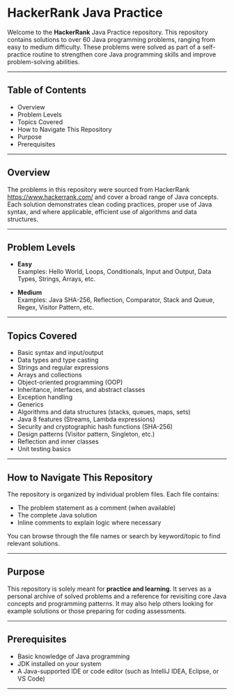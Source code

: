 # HackerRank Java Practice

Welcome to the **HackerRank** Java Practice repository. This repository contains solutions to over 60 Java programming problems, ranging from easy to medium difficulty. These problems were solved as part of a self-practice routine to strengthen core Java programming skills and improve problem-solving abilities.

---

## Table of Contents

- Overview  
- Problem Levels  
- Topics Covered  
- How to Navigate This Repository  
- Purpose  
- Prerequisites  

---

## Overview

The problems in this repository were sourced from HackerRank https://www.hackerrank.com/ and cover a broad range of Java concepts. Each solution demonstrates clean coding practices, proper use of Java syntax, and where applicable, efficient use of algorithms and data structures.

---

## Problem Levels

- **Easy**  
  Examples: Hello World, Loops, Conditionals, Input and Output, Data Types, Strings, Arrays, etc.

- **Medium**  
  Examples: Java SHA-256, Reflection, Comparator, Stack and Queue, Regex, Visitor Pattern, etc.

---

## Topics Covered

- Basic syntax and input/output  
- Data types and type casting  
- Strings and regular expressions  
- Arrays and collections  
- Object-oriented programming (OOP)  
- Inheritance, interfaces, and abstract classes  
- Exception handling  
- Generics  
- Algorithms and data structures (stacks, queues, maps, sets)  
- Java 8 features (Streams, Lambda expressions)  
- Security and cryptographic hash functions (SHA-256)  
- Design patterns (Visitor pattern, Singleton, etc.)  
- Reflection and inner classes  
- Unit testing basics  

---

## How to Navigate This Repository

The repository is organized by individual problem files. Each file contains:
- The problem statement as a comment (when available)
- The complete Java solution
- Inline comments to explain logic where necessary

You can browse through the file names or search by keyword/topic to find relevant solutions.

---

## Purpose

This repository is solely meant for **practice and learning**. It serves as a personal archive of solved problems and a reference for revisiting core Java concepts and programming patterns. It may also help others looking for example solutions or those preparing for coding assessments.

---

## Prerequisites

- Basic knowledge of Java programming  
- JDK installed on your system  
- A Java-supported IDE or code editor (such as IntelliJ IDEA, Eclipse, or VS Code)

---

